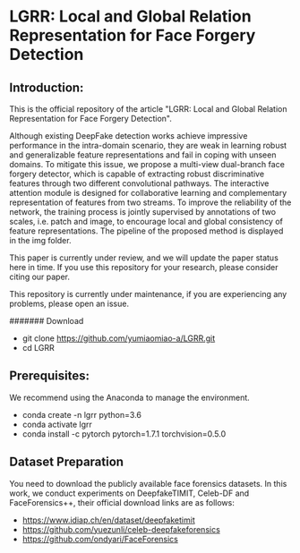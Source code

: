 # LGRR: Local and Global Relation Representation for Face Forgery Detection

## Introduction:  
This is the official repository of the article "LGRR: Local and Global Relation Representation for Face Forgery Detection". 

Although existing DeepFake detection works achieve impressive performance in the intra-domain scenario,
they are weak in learning robust and generalizable feature
representations and fail in coping with unseen domains. To
mitigate this issue, we propose a multi-view dual-branch face
forgery detector, which is capable of extracting robust discriminative
features through two different convolutional pathways.
The interactive attention module is designed
for collaborative learning and complementary representation of
features from two streams. To improve the reliability of the
network, the training process is jointly supervised by annotations
of two scales, i.e. patch and image, to encourage local and global
consistency of feature representations.
The pipeline of the proposed method is displayed in the img folder.

This paper is currently under review, and we will update the paper status here in time. If you use this repository for your research, please consider citing our paper. 

This repository is currently under maintenance, if you are experiencing any problems, please open an issue.
  
####### Download
- git clone https://github.com/yumiaomiao-a/LGRR.git
- cd LGRR

## Prerequisites:  
We recommend using the Anaconda to manage the environment.  
- conda create -n lgrr python=3.6  
- conda activate lgrr  
- conda install -c pytorch pytorch=1.7.1 torchvision=0.5.0  


## Dataset Preparation
You need to download the publicly available face forensics datasets. In this work, we conduct experiments on DeepfakeTIMIT, Celeb-DF and FaceForensics++, their official download links are as follows:
- https://www.idiap.ch/en/dataset/deepfaketimit
- https://github.com/yuezunli/celeb-deepfakeforensics
- https://github.com/ondyari/FaceForensics
